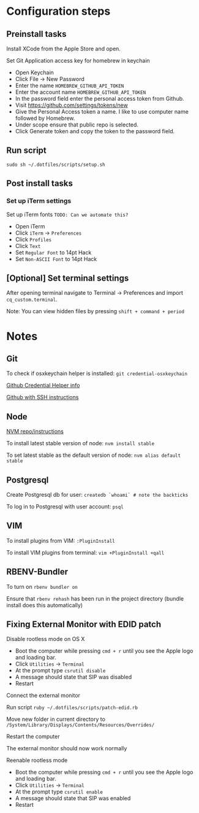 # Configuration steps

## Preinstall tasks

Install XCode from the Apple Store and open.

Set Git Application access key for homebrew in keychain

- Open Keychain
- Click File -> New Password
- Enter the name `HOMEBREW_GITHUB_API_TOKEN`
- Enter the account name `HOMEBREW_GITHUB_API_TOKEN`
- In the password field enter the personal access token from Github.
- Visit https://github.com/settings/tokens/new
- Give the Personal Access token a name. I like to use computer name followed by Homebrew.
- Under scope ensure that public repo is selected.
- Click Generate token and copy the token to the password field.

## Run script

`sudo sh ~/.dotfiles/scripts/setup.sh`

## Post install tasks

### Set up iTerm settings

Set up iTerm fonts
`TODO: Can we automate this?`

- Open iTerm
- Click `iTerm` -> `Preferences`
- Click `Profiles`
- Click `Text`
- Set `Regular Font` to 14pt Hack
- Set `Non-ASCII Font` to 14pt Hack

## [Optional] Set terminal settings

After opening terminal navigate to Terminal -> Preferences and import `cq_custom.terminal`.

Note: You can view hidden files by pressing `shift + command + period`

# Notes

## Git

To check if osxkeychain helper is installed: `git credential-osxkeychain`

[Github Credential Helper info](https://help.github.com/articles/caching-your-github-password-in-git/)

[Github with SSH instructions](https://help.github.com/articles/generating-ssh-keys/)

## Node

[NVM repo/instructions](https://github.com/creationix/nvm)

To install latest stable version of node: `nvm install stable`

To set latest stable as the default version of node: `nvm alias default stable`

## Postgresql

Create Postgresql db for user: ``createdb `whoami` # note the backticks``

To log in to Postgresql with user account: `psql`

## VIM

To install plugins from VIM: `:PluginInstall`

To install VIM plugins from terminal: `vim +PluginInstall +qall`

## RBENV-Bundler

To turn on `rbenv bundler on`

Ensure that `rbenv rehash` has been run in the project directory (bundle install does this automatically)

## Fixing External Monitor with EDID patch

Disable rootless mode on OS X

- Boot the computer while pressing `cmd + r` until you see the Apple logo and loading bar.
- Click `Utilities` -> `Terminal`
- At the prompt type `csrutil disable`
- A message should state that SIP was disabled
- Restart

Connect the external monitor

Run script `ruby ~/.dotfiles/scripts/patch-edid.rb`

Move new folder in current directory to `/System/Library/Displays/Contents/Resources/Overrides/`

Restart the computer

The external monitor should now work normally

Reenable rootless mode

- Boot the computer while pressing `cmd + r` until you see the Apple logo and loading bar.
- Click `Utilities` -> `Terminal`
- At the prompt type `csrutil enable`
- A message should state that SIP was enabled
- Restart
